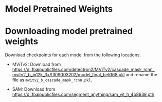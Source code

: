 # Model Pretrained Weights

# Downloading model pretrained weights

Download checkpoints for each model from the following locations:

* MViTv2: Download from https://dl.fbaipublicfiles.com/detectron2/MViTv2/cascade_mask_rcnn_mvitv2_b_in12k_3x/f309003202/model_final_be5168.pkl and rename the file as `mvitv2_b_cascade_mask_rcnn.pkl`. 

* SAM: Download from https://dl.fbaipublicfiles.com/segment_anything/sam_vit_h_4b8939.pth. 
